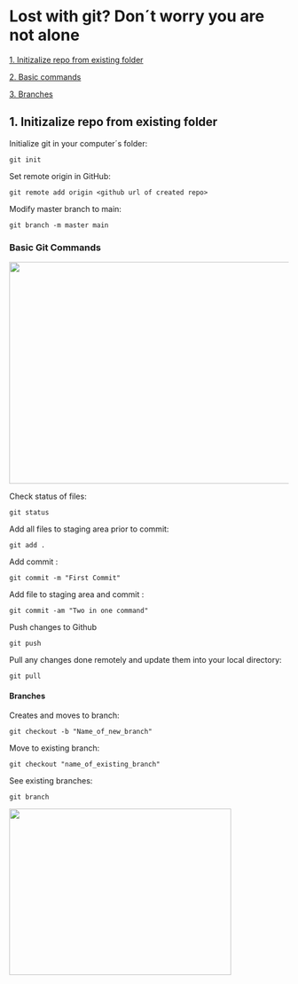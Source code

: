 # Lost with git? Don´t worry you are not alone

<a href="#track_and_upload">1. Initizalize repo from existing folder</a>

<a href="#basic_commands">2. Basic commands</a>

<a href="#branches">3. Branches</a>









<a name="track_and_upload"></a>
## 1. Initizalize repo from existing folder

Initialize git in your computer´s folder:
~~~
git init
~~~
Set remote origin in GitHub:
~~~
git remote add origin <github url of created repo>
~~~
Modify master branch to main:
~~~
git branch -m master main
~~~





<a name="basic_commands"></a>
### Basic Git Commands

<img src="https://static.packt-cdn.com/products/9781782168454/graphics/8454OS_01_4.jpg" width="600" height="400">

Check status of files:
~~~
git status
~~~

Add all files to staging area prior to commit:
~~~
git add .
~~~

Add commit :
~~~
git commit -m "First Commit"
~~~

Add file to staging area and commit :
~~~
git commit -am "Two in one command"
~~~

Push changes to Github
~~~
git push
~~~

Pull any changes done remotely and update them into your local directory:

~~~
git pull
~~~

<a name="branches"></a>
#### Branches

Creates and moves to branch:

~~~
git checkout -b "Name_of_new_branch"
~~~

Move to existing branch:

~~~
git checkout "name_of_existing_branch"
~~~

See existing branches:
~~~
git branch
~~~


<img src="https://miro.medium.com/v2/resize:fit:600/0*VcMPr1unIjAIHw2j.jpg" width="400" height="300">

